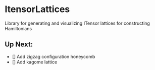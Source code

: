 # ItensorLattices
Library for generating and visualizing ITensor lattices for constructing Hamiltonians

## Up Next:
- [] Add zigzag configuration honeycomb
- [] Add kagome lattice
